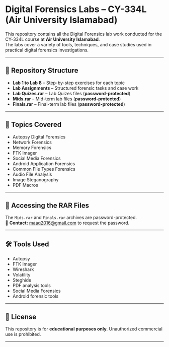 # Digital Forensics Labs – CY-334L (Air University Islamabad)

This repository contains all the Digital Forensics lab work conducted for the CY-334L course at **Air University Islamabad**.  
The labs cover a variety of tools, techniques, and case studies used in practical digital forensics investigations.

---

## 📂 Repository Structure

- **Lab 1 to Lab 8** – Step-by-step exercises for each topic
- **Lab Assignments** – Structured forensic tasks and case work
- **Lab Quizes.rar** – Lab Quizes files (**password-protected**)
- **Mids.rar** – Mid-term lab files (**password-protected**)
- **Finals.rar** – Final-term lab files (**password-protected**)

---

## 🧪 Topics Covered
- Autopsy Digital Forensics
- Network Forensics
- Memory Forensics
- FTK Imager
- Social Media Forensics
- Android Application Forensics
- Common File Types Forensics
- Audio File Analysis
- Image Steganography
- PDF Macros

---

## 🔐 Accessing the RAR Files
The `Mids.rar` and `Finals.rar` archives are password-protected.  
📩 **Contact:** [maaq2016@gmail.com](mailto:maaq2016@gmail.com) to request the password.

---

## 🛠 Tools Used
- Autopsy
- FTK Imager
- Wireshark
- Volatility
- Steghide
- PDF analysis tools
- Social Media Forensics
- Android forensic tools

---

## 📜 License
This repository is for **educational purposes only**. Unauthorized commercial use is prohibited.

---
